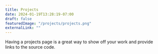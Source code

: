 ```yaml
---
title: Projects
date: 2024-01-19T13:28:19-07:00
draft: false
featuredImage: "/projects/projects.png"
externalLink: ""
---
```


Having a projects page is a great way to show off your work and provide links to the source code.
